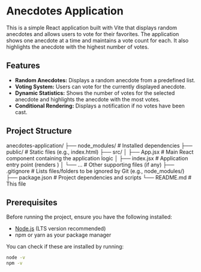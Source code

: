 # Anecdotes Application

This is a simple React application built with Vite that displays random anecdotes and allows users to vote for their favorites. The application shows one anecdote at a time and maintains a vote count for each. It also highlights the anecdote with the highest number of votes.

## Features

- **Random Anecdotes:** Displays a random anecdote from a predefined list.
- **Voting System:** Users can vote for the currently displayed anecdote.
- **Dynamic Statistics:** Shows the number of votes for the selected anecdote and highlights the anecdote with the most votes.
- **Conditional Rendering:** Displays a notification if no votes have been cast.

## Project Structure

anecdotes-application/ ├── node_modules/ # Installed dependencies ├── public/ # Static files (e.g., index.html) ├── src/ │ ├── App.jsx # Main React component containing the application logic │ ├── index.jsx # Application entry point (renders <App />) │ └── ... # Other supporting files (if any) ├── .gitignore # Lists files/folders to be ignored by Git (e.g., node_modules/) ├── package.json # Project dependencies and scripts └── README.md # This file


## Prerequisites

Before running the project, ensure you have the following installed:

- [Node.js](https://nodejs.org/) (LTS version recommended)
- npm or yarn as your package manager

You can check if these are installed by running:

```bash
node -v
npm -v
